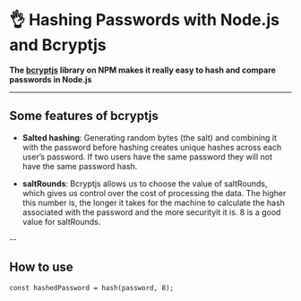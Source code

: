 # 👌 Hashing Passwords with Node.js and Bcryptjs

__The [bcryptjs](https://www.npmjs.com/package/bcryptjs) library on NPM makes it really easy to hash and compare passwords in Node.js__

---

## Some features of bcryptjs

- __Salted hashing__: Generating random bytes (the salt) and combining it with the password before hashing creates unique hashes across each user’s password. If two users have the same password they will not have the same password hash.

- __saltRounds__: Bcryptjs allows us to choose the value of saltRounds, which gives us control over the cost of processing the data. The higher this number is, the longer it takes for the machine to calculate the hash associated with the password and the more securityit it is. 8 is a good value for saltRounds.

-- 

## How to use

```
const hashedPassword = hash(password, 8);
```

